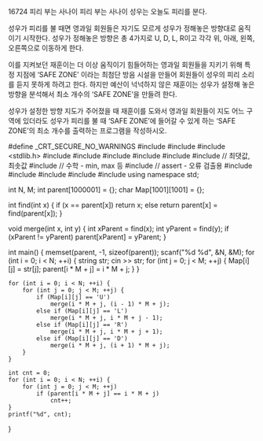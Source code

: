 16724 피리 부는 사나이
피리 부는 사나이 성우는 오늘도 피리를 분다.

성우가 피리를 불 때면 영과일 회원들은 자기도 모르게 성우가 정해놓은 방향대로 움직이기 시작한다. 
성우가 정해놓은 방향은 총 4가지로 U, D, L, R이고 각각 위, 아래, 왼쪽, 오른쪽으로 이동하게 한다.

이를 지켜보던 재훈이는 더 이상 움직이기 힘들어하는 영과일 회원들을 지키기 위해 특정 지점에 ‘SAFE ZONE’ 이라는 최첨단 방음 시설을 만들어 회원들이 성우의 피리 
소리를 듣지 못하게 하려고 한다. 하지만 예산이 넉넉하지 않은 재훈이는 성우가 설정해 놓은 방향을 분석해서 최소 개수의 ‘SAFE ZONE’을 만들려 한다. 

성우가 설정한 방향 지도가 주어졌을 때 재훈이를 도와서 영과일 회원들이 지도 어느 구역에 있더라도 성우가 피리를 불 때 ‘SAFE ZONE’에 들어갈 수 있게 하는 
‘SAFE ZONE’의 최소 개수를 출력하는 프로그램을 작성하시오.



#define _CRT_SECURE_NO_WARNINGS
#include <numeric>
#include <cstdio>
#include <stdlib.h>
#include <iostream>
#include <cstring>
#include <string>
#include <algorithm>
#include <vector>
#include <climits>   // 최댓값, 최솟값
#include <cmath>   // 수학 - min, max 등
#include <cassert>   // assert - 오류 검출용
#include <queue>
#include <stack>
#include <deque>
#include <map>
#include <set>
using namespace std;

int N, M;
int parent[1000001] = {};
char Map[1001][1001] = {};

int find(int x) {
	if (x == parent[x])
		return x;
	else
		return parent[x] = find(parent[x]);
}

void merge(int x, int y) {
	int xParent = find(x);
	int yParent = find(y);
	if (xParent != yParent)
	parent[xParent] = yParent;
}

int main() {
	memset(parent, -1, sizeof(parent));
	scanf("%d %d", &N, &M);
	for (int i = 0; i < N; ++i) {
		string str;
		cin >> str;
		for (int j = 0; j < M; ++j) {
			Map[i][j] = str[j];
			parent[i * M + j] = i * M + j;
		}
	}

	for (int i = 0; i < N; ++i) {
		for (int j = 0; j < M; ++j) {
			if (Map[i][j] == 'U')
				merge(i * M + j, (i - 1) * M + j);
			else if (Map[i][j] == 'L')
				merge(i * M + j, i * M + j - 1);
			else if (Map[i][j] == 'R')
				merge(i * M + j, i * M + j + 1);
			else if (Map[i][j] == 'D')
				merge(i * M + j, (i + 1) * M + j);
		}
	}
	
	int cnt = 0;
	for (int i = 0; i < N; ++i) {
		for (int j = 0; j < M; ++j)
			if (parent[i * M + j] == i * M + j)
				cnt++;
	}
	printf("%d", cnt);
}
